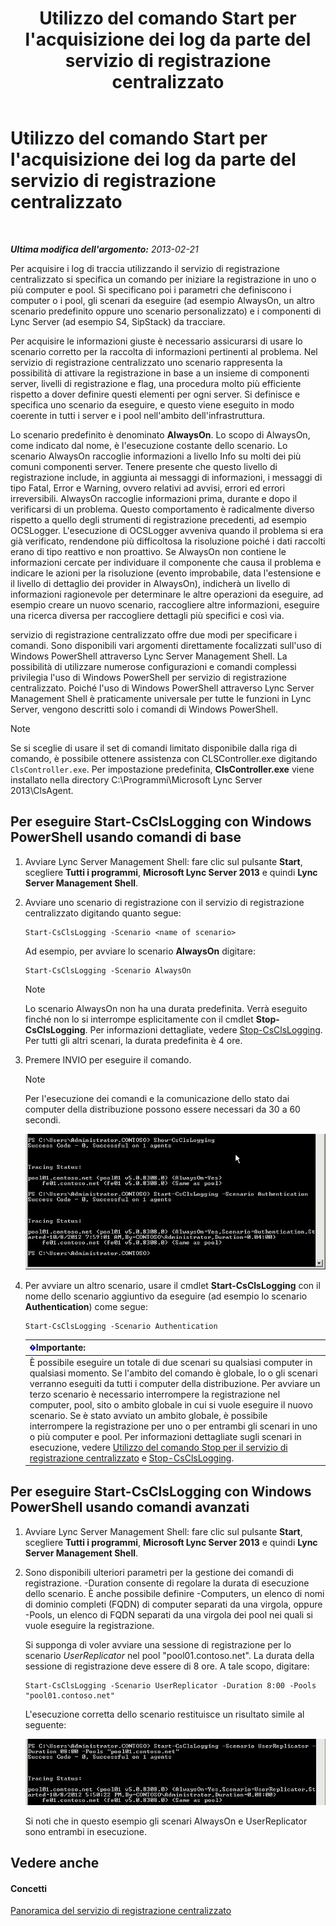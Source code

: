 ﻿---
title: Utilizzo del comando Start per l'acquisizione dei log da parte del servizio di registrazione centralizzato
TOCTitle: Utilizzo del comando Start per l'acquisizione dei log da parte del servizio di registrazione centralizzato
ms:assetid: 0512b9ce-7f5b-48eb-a79e-f3498bacf2de
ms:mtpsurl: https://technet.microsoft.com/it-it/library/JJ687958(v=OCS.15)
ms:contentKeyID: 49887430
ms.date: 08/24/2015
mtps_version: v=OCS.15
ms.translationtype: HT
---

# Utilizzo del comando Start per l'acquisizione dei log da parte del servizio di registrazione centralizzato

 

_**Ultima modifica dell'argomento:** 2013-02-21_

Per acquisire i log di traccia utilizzando il servizio di registrazione centralizzato si specifica un comando per iniziare la registrazione in uno o più computer e pool. Si specificano poi i parametri che definiscono i computer o i pool, gli scenari da eseguire (ad esempio AlwaysOn, un altro scenario predefinito oppure uno scenario personalizzato) e i componenti di Lync Server (ad esempio S4, SipStack) da tracciare.

Per acquisire le informazioni giuste è necessario assicurarsi di usare lo scenario corretto per la raccolta di informazioni pertinenti al problema. Nel servizio di registrazione centralizzato uno scenario rappresenta la possibilità di attivare la registrazione in base a un insieme di componenti server, livelli di registrazione e flag, una procedura molto più efficiente rispetto a dover definire questi elementi per ogni server. Si definisce e specifica uno scenario da eseguire, e questo viene eseguito in modo coerente in tutti i server e i pool nell'ambito dell'infrastruttura.

Lo scenario predefinito è denominato **AlwaysOn**. Lo scopo di AlwaysOn, come indicato dal nome, è l'esecuzione costante dello scenario. Lo scenario AlwaysOn raccoglie informazioni a livello Info su molti dei più comuni componenti server. Tenere presente che questo livello di registrazione include, in aggiunta ai messaggi di informazioni, i messaggi di tipo Fatal, Error e Warning, ovvero relativi ad avvisi, errori ed errori irreversibili. AlwaysOn raccoglie informazioni prima, durante e dopo il verificarsi di un problema. Questo comportamento è radicalmente diverso rispetto a quello degli strumenti di registrazione precedenti, ad esempio OCSLogger. L'esecuzione di OCSLogger avveniva quando il problema si era già verificato, rendendone più difficoltosa la risoluzione poiché i dati raccolti erano di tipo reattivo e non proattivo. Se AlwaysOn non contiene le informazioni cercate per individuare il componente che causa il problema e indicare le azioni per la risoluzione (evento improbabile, data l'estensione e il livello di dettaglio dei provider in AlwaysOn), indicherà un livello di informazioni ragionevole per determinare le altre operazioni da eseguire, ad esempio creare un nuovo scenario, raccogliere altre informazioni, eseguire una ricerca diversa per raccogliere dettagli più specifici e così via.

servizio di registrazione centralizzato offre due modi per specificare i comandi. Sono disponibili vari argomenti direttamente focalizzati sull'uso di Windows PowerShell attraverso Lync Server Management Shell. La possibilità di utilizzare numerose configurazioni e comandi complessi privilegia l'uso di Windows PowerShell per servizio di registrazione centralizzato. Poiché l'uso di Windows PowerShell attraverso Lync Server Management Shell è praticamente universale per tutte le funzioni in Lync Server, vengono descritti solo i comandi di Windows PowerShell.


> [!NOTE]
> Se si sceglie di usare il set di comandi limitato disponibile dalla riga di comando, è possibile ottenere assistenza con CLSController.exe digitando <CODE>ClsController.exe</CODE>. Per impostazione predefinita, <STRONG>ClsController.exe</STRONG> viene installato nella directory C:\Programmi\Microsoft Lync Server 2013\ClsAgent.



## Per eseguire Start-CsClsLogging con Windows PowerShell usando comandi di base

1.  Avviare Lync Server Management Shell: fare clic sul pulsante **Start**, scegliere **Tutti i programmi**, **Microsoft Lync Server 2013** e quindi **Lync Server Management Shell**.

2.  Avviare uno scenario di registrazione con il servizio di registrazione centralizzato digitando quanto segue:
    
        Start-CsClsLogging -Scenario <name of scenario>
    
    Ad esempio, per avviare lo scenario **AlwaysOn** digitare:
    
        Start-CsClsLogging -Scenario AlwaysOn
    

    > [!NOTE]
    > Lo scenario AlwaysOn non ha una durata predefinita. Verrà eseguito finché non lo si interrompe esplicitamente con il cmdlet <STRONG>Stop-CsClsLogging</STRONG>. Per informazioni dettagliate, vedere <A href="stop-csclslogging.md">Stop-CsClsLogging</A>. Per tutti gli altri scenari, la durata predefinita è 4 ore.



3.  Premere INVIO per eseguire il comando.
    

    > [!NOTE]
    > Per l'esecuzione dei comandi e la comunicazione dello stato dai computer della distribuzione possono essere necessari da 30 a 60 secondi.

    
    ![Esecuzione di Start-CsClsLogging.](images/JJ687958.c5be7413-8cef-4de7-9712-944d20cc2fa4(OCS.15).jpg "Esecuzione di Start-CsClsLogging.")

4.  Per avviare un altro scenario, usare il cmdlet **Start-CsClsLogging** con il nome dello scenario aggiuntivo da eseguire (ad esempio lo scenario **Authentication**) come segue:
    
        Start-CsClsLogging -Scenario Authentication
    
    <table>
    <thead>
    <tr class="header">
    <th><img src="images/Gg412908.important(OCS.15).gif" title="important" alt="important" />Importante:</th>
    </tr>
    </thead>
    <tbody>
    <tr class="odd">
    <td>È possibile eseguire un totale di due scenari su qualsiasi computer in qualsiasi momento. Se l'ambito del comando è globale, lo o gli scenari verranno eseguiti da tutti i computer della distribuzione. Per avviare un terzo scenario è necessario interrompere la registrazione nel computer, pool, sito o ambito globale in cui si vuole eseguire il nuovo scenario. Se è stato avviato un ambito globale, è possibile interrompere la registrazione per uno o per entrambi gli scenari in uno o più computer e pool. Per informazioni dettagliate sugli scenari in esecuzione, vedere <a href="lync-server-2013-using-stop-for-the-centralized-logging-service.md">Utilizzo del comando Stop per il servizio di registrazione centralizzato</a> e <a href="stop-csclslogging.md">Stop-CsClsLogging</a>.</td>
    </tr>
    </tbody>
    </table>


## Per eseguire Start-CsClsLogging con Windows PowerShell usando comandi avanzati

1.  Avviare Lync Server Management Shell: fare clic sul pulsante **Start**, scegliere **Tutti i programmi**, **Microsoft Lync Server 2013** e quindi **Lync Server Management Shell**.

2.  Sono disponibili ulteriori parametri per la gestione dei comandi di registrazione. -Duration consente di regolare la durata di esecuzione dello scenario. È anche possibile definire -Computers, un elenco di nomi di dominio completi (FQDN) di computer separati da una virgola, oppure -Pools, un elenco di FQDN separati da una virgola dei pool nei quali si vuole eseguire la registrazione.
    
    Si supponga di voler avviare una sessione di registrazione per lo scenario *UserReplicator* nel pool "pool01.contoso.net". La durata della sessione di registrazione deve essere di 8 ore. A tale scopo, digitare:
    
        Start-CsClsLogging -Scenario UserReplicator -Duration 8:00 -Pools "pool01.contoso.net"
    
    L'esecuzione corretta dello scenario restituisce un risultato simile al seguente:
    
    ![Esecuzione di Start-CsClsLogging.](images/JJ687958.399f0c2e-c08c-40ab-b6c6-381dddc12fe9(OCS.15).jpg "Esecuzione di Start-CsClsLogging.")
    
    Si noti che in questo esempio gli scenari AlwaysOn e UserReplicator sono entrambi in esecuzione.

## Vedere anche

#### Concetti

[Panoramica del servizio di registrazione centralizzato](lync-server-2013-overview-of-the-centralized-logging-service.md)

